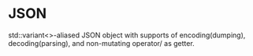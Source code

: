 # JSON
std::variant&lt;>-aliased JSON object with supports of encoding(dumping), decoding(parsing), and non-mutating operator/ as getter.
